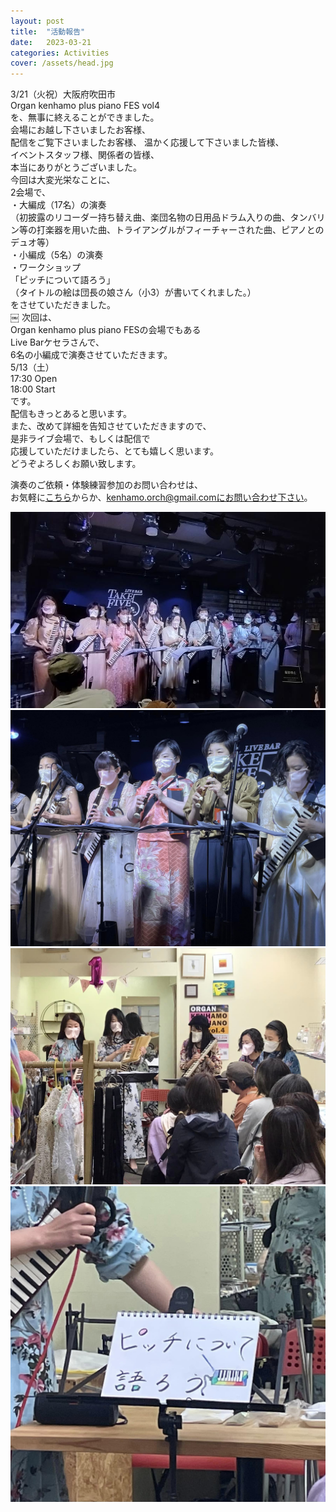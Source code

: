 ```yaml
---
layout: post
title:  "活動報告"
date:   2023-03-21 
categories: Activities
cover: /assets/head.jpg
---
```

  
3/21（火祝）大阪府吹田市  
Organ kenhamo plus piano FES vol4  
を、無事に終えることができました。  
会場にお越し下さいましたお客様、  
配信をご覧下さいましたお客様、 
温かく応援して下さいました皆様、  
イベントスタッフ様、関係者の皆様、  
本当にありがとうございました。  
今回は大変光栄なことに、  
2会場で、  
・大編成（17名）の演奏  
（初披露のリコーダー持ち替え曲、楽団名物の日用品ドラム入りの曲、タンバリン等の打楽器を用いた曲、トライアングルがフィーチャーされた曲、ピアノとのデュオ等）  
・小編成（5名）の演奏  
・ワークショップ  
「ピッチについて語ろう」  
（タイトルの絵は団長の娘さん（小3）が書いてくれました。）  
をさせていただきました。  
￼
次回は、  
Organ kenhamo plus piano FESの会場でもある  
Live  Barケセラさんで、  
6名の小編成で演奏させていただきます。  
5/13（土）  
17:30 Open   
18:00 Start   
です。  
配信もきっとあると思います。  
また、改めて詳細を告知させていただきますので、  
是非ライブ会場で、もしくは配信で  
応援していただけましたら、とても嬉しく思います。  
どうぞよろしくお願い致します。    
    
演奏のご依頼・体験練習参加のお問い合わせは、  
お気軽に[こちら](https://docs.google.com/forms/d/e/1FAIpQLSeOdIlDB3uChvhrr9F543WjyJz2orR1FHCYdYVnwKcQU6wVcg/viewform)からか、kenhamo.orch@gmail.comにお問い合わせ下さい。
  
  
<img border="0" src="/assets/20230321-1.jpg">  
<img border="0" src="/assets/20230321-2.jpg">  
<img border="0" src="/assets/20230321-3.jpg">  
<img border="0" src="/assets/20230321-4.jpg">  
